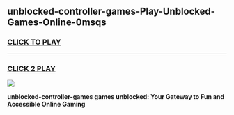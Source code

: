 
## unblocked-controller-games-Play-Unblocked-Games-Online-0msqs
<h3>
<a href="https://premium76.site?title=unblocked-controller-games&ref=24A">CLICK TO PLAY</a></h3>
<hr>

<h3>
<a href="https://premium76.site?title=unblocked-controller-games&ref=24A">CLICK 2 PLAY</a>
  
</h3>

<a href="https://premium76.site?title=unblocked-controller-games&ref=24A"><img src="https://clearcache.store/games.png"></a>


**unblocked-controller-games games unblocked: Your Gateway to Fun and Accessible Online Gaming**
